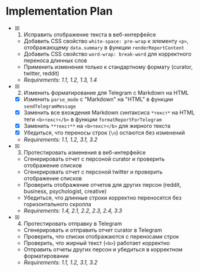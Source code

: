 # Implementation Plan

- [x] 1. Исправить отображение текста в веб-интерфейсе
  - Добавить CSS свойство `white-space: pre-wrap` к элементу `<p>`, отображающему `data.summary` в функции `renderReportContent`
  - Добавить CSS свойство `word-wrap: break-word` для корректного переноса длинных слов
  - Применить изменения только к стандартному формату (curator, twitter, reddit)
  - _Requirements: 1.1, 1.2, 1.3, 1.4_

- [x] 2. Изменить форматирование для Telegram с Markdown на HTML
  - [x] Изменить `parse_mode` с "Markdown" на "HTML" в функции `sendTelegramMessage`
  - [x] Заменить все вхождения Markdown синтаксиса `*текст*` на HTML теги `<b>текст</b>` в функции `formatReportForTelegram`
  - [x] Заменить `**текст**` на `<b>текст</b>` для жирного текста
  - [x] Убедиться, что переносы строк (`\n`) остаются без изменений
  - _Requirements: 1.1, 1.2, 3.1, 3.2_

- [x] 3. Протестировать изменения в веб-интерфейсе
  - Сгенерировать отчет с персоной curator и проверить отображение списков
  - Сгенерировать отчет с персоной twitter и проверить отображение списков
  - Проверить отображение отчетов для других персон (reddit, business, psychologist, creative)
  - Убедиться, что длинные строки корректно переносятся без горизонтального скролла
  - _Requirements: 1.4, 2.1, 2.2, 2.3, 2.4, 3.3_

- [x] 4. Протестировать отправку в Telegram
  - Сгенерировать и отправить отчет curator в Telegram
  - Проверить, что списки отображаются с переносами строк
  - Проверить, что жирный текст (`<b>`) работает корректно
  - Отправить отчеты других персон и убедиться в корректном форматировании
  - _Requirements: 1.1, 1.2, 3.1, 3.2_
